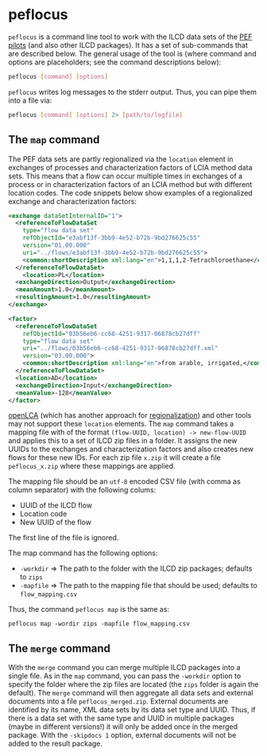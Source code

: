 # peflocus
`peflocus` is a command line tool to work with the ILCD data sets of the
[PEF pilots](http://ec.europa.eu/environment/eussd/smgp/ef_pilots.htm#pef) (and
also other ILCD packages). It has a set of sub-commands that are described
below. The general usage of the tool is (where command and options are
placeholders; see the command descriptions below):

```bash
peflocus [command] [options]
```

`peflocus` writes log messages to the stderr output. Thus, you can pipe them
into a file via:

```bash
peflocus [command] [options] 2> [path/to/logfile]
```

## The `map` command
The PEF data sets are partly regionalized via the `location` element in
exchanges of processes and characterization factors of LCIA method data sets.
This means that a flow can occur multiple times in exchanges of a process
or in characterization factors of an LCIA method but with different location
codes. The code snippets below show examples of a regionalized exchange and
characterization factors:

```xml
<exchange dataSetInternalID="1">
  <referenceToFlowDataSet
    type="flow data set"
    refObjectId="e3abf13f-3bb9-4e52-b72b-9bd276625c55"
    version="01.00.000"
    uri="../flows/e3abf13f-3bb9-4e52-b72b-9bd276625c55">
    <common:shortDescription xml:lang="en">1,1,1,2-Tetrachloroethane</common:shortDescription>
  </referenceToFlowDataSet>
	<location>PL</location>
  <exchangeDirection>Output</exchangeDirection>
  <meanAmount>1.0</meanAmount>
  <resultingAmount>1.0</resultingAmount>
</exchange>
```

```xml
<factor>
  <referenceToFlowDataSet
    refObjectId="03b56eb6-cc68-4251-9317-06878cb27dff"
    type="flow data set"
    uri="../flows/03b56eb6-cc68-4251-9317-06878cb27dff.xml"
    version="03.00.000">
    <common:shortDescription xml:lang="en">from arable, irrigated,</common:shortDescription>
  </referenceToFlowDataSet>
  <location>AD</location>
  <exchangeDirection>Input</exchangeDirection>
  <meanValue>-128</meanValue>
</factor>
```

[openLCA](http://www.openlca.org/) (which has another approach for
[regionalization](https://www.openlca.org/wp-content/uploads/2016/08/Regionalized-LCIA-in-openLCA.pdf))
and other tools may not support these `location` elements. The `map` command
takes a mapping file with of the format `(flow-UUID, location) -> new-flow-UUID`
and applies this to a set of ILCD zip files in a folder. It assigns the new
UUIDs to the exchanges and characterization factors and also creates new flows
for these new IDs. For each zip file `x.zip` it will create a file
`peflocus_x.zip` where these mappings are applied.

The mapping file should be an `utf-8` encoded CSV file (with comma as column
separator) with the following colums: 

* UUID of the ILCD flow
* Location code
* New UUID of the flow

The first line of the file is ignored.

The map command has the following options:

* `-workdir` => The path to the folder with the ILCD zip packages; defaults to
  `zips`
* `-mapfile` => The path to the mapping file that should be used; defaults to
  `flow_mapping.csv`

Thus, the command `peflocus map` is the same as:

```
peflocus map -wordir zips -mapfile flow_mapping.csv
```

## The `merge` command
With the `merge` command you can merge multiple ILCD packages into a single file.
As in the `map` command, you can pass the `-workdir` option to specify the
folder where the zip files are located (the `zips` folder is again the default).
The `merge` command will then aggregate all data sets and external documents
into a file `peflocus_merged.zip`. External documents are identified by its
name, XML data sets by its data set type and UUID. Thus, if there is a data set
with the same type and UUID in multiple packages (maybe in different versions!)
it will only be added once in the merged package. With the `-skipdocs 1` option,
external documents will not be added to the result package.

